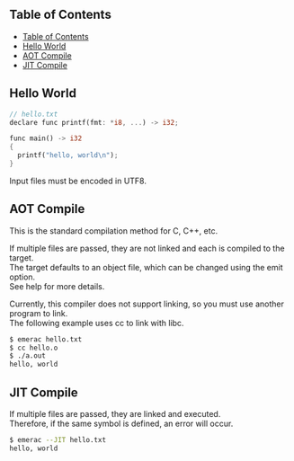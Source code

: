 ## Table of Contents
- [Table of Contents](#table-of-contents)
- [Hello World](#hello-world)
- [AOT Compile](#aot-compile)
- [JIT Compile](#jit-compile)

## Hello World
```rust
// hello.txt
declare func printf(fmt: *i8, ...) -> i32;

func main() -> i32
{
  printf("hello, world\n");
}
```
Input files must be encoded in UTF8.

## AOT Compile
This is the standard compilation method for C, C++, etc.<br/>

If multiple files are passed, they are not linked and each is compiled to the target.<br/>
The target defaults to an object file, which can be changed using the emit option.<br/>
See help for more details.<br/>

Currently, this compiler does not support linking, so you must use another program to link.<br/>
The following example uses cc to link with libc.
```bash
$ emerac hello.txt
$ cc hello.o
$ ./a.out
hello, world
```

## JIT Compile
If multiple files are passed, they are linked and executed.<br/>
Therefore, if the same symbol is defined, an error will occur.
```bash
$ emerac --JIT hello.txt
hello, world
```

